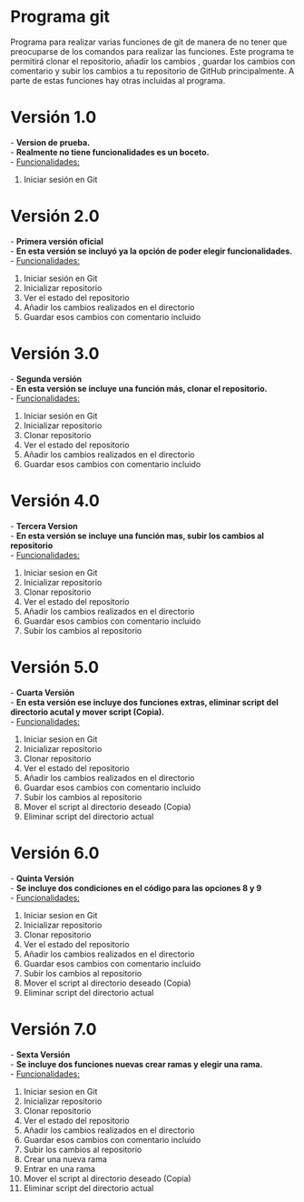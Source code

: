 # Programa git
Programa para realizar varias funciones de git de manera de no tener que preocuparse de los comandos para realizar las funciones.
Este programa te permitirá clonar el repositorio, añadir los cambios , guardar los cambios con comentario y subir los cambios a tu repositorio de GitHub principalmente. A parte de estas funciones hay otras incluidas al programa.

<h1>Versión 1.0</h1>
- <b>Version de prueba.</b>
<br>
- <b>Realmente no tiene funcionalidades es un boceto.</b>
<br>
  - <u>Funcionalidades:</u>
  <ol>
    <li>Iniciar sesión en Git</li>
  </ol>
  
<h1>Versión 2.0</h1>
- <b>Primera versión oficial</b>
<br>
- <b>En esta versión se incluyó ya la opción de poder elegir funcionalidades.</b>
<br>
  - <u>Funcionalidades:</u> 
  <ol>
    <li>Iniciar sesión en Git</li>
    <li>Inicializar repositorio</li>
    <li>Ver el estado del repositorio</li>
    <li>Añadir los cambios realizados en el directorio</li>
    <li>Guardar esos cambios con comentario incluido</li>
  </ol>
  
<h1>Versión 3.0</h1>
- <b>Segunda versión</b>
<br>
- <b>En esta versión se incluye una función más, clonar el repositorio.</b>
<br>
- <u>Funcionalidades:</u>
  <ol>
    <li>Iniciar sesión en Git</li>
    <li>Inicializar repositorio</li>
    <li>Clonar repositorio</li>
    <li>Ver el estado del repositorio</li>
    <li>Añadir los cambios realizados en el directorio</li>
    <li>Guardar esos cambios con comentario incluido</li>
  </ol>

<h1>Versión 4.0</h1>
- <b>Tercera Version</b>
<br>
- <b>En esta versión se incluye una función mas, subir los cambios al repositorio</b>
<br>
- <u>Funcionalidades:</u>
  <ol>
    <li>Iniciar sesion en Git</li>
    <li>Inicializar repositorio</li>
    <li>Clonar repositorio</li>
    <li>Ver el estado del repositorio</li>
    <li>Añadir los cambios realizados en el directorio</li>
    <li>Guardar esos cambios con comentario incluido</li>
    <li>Subir los cambios al repositorio</li>
  </ol>

<h1>Versión 5.0</h1>
- <b>Cuarta Versión</b>
<br>
- <b>En esta versión ese incluye dos funciones extras, eliminar script del directorio acutal y mover script (Copia).</b>
<br>
- <u>Funcionalidades:</u>
  <ol>
    <li>Iniciar sesion en Git</li>
    <li>Inicializar repositorio</li>
    <li>Clonar repositorio</li>
    <li>Ver el estado del repositorio</li>
    <li>Añadir los cambios realizados en el directorio</li>
    <li>Guardar esos cambios con comentario incluido</li>
    <li>Subir los cambios al repositorio</li>
    <li>Mover el script al directorio deseado (Copia)</li>
    <li>Eliminar script del directorio actual</li>
  </ol>

<h1>Versión 6.0</h1>
- <b>Quinta Versión</b>
<br>
- <b>Se incluye dos condiciones en el código para las opciones 8 y 9</b>
<br>
- <u>Funcionalidades:</u>
  <ol>
    <li>Iniciar sesion en Git</li>
    <li>Inicializar repositorio</li>
    <li>Clonar repositorio</li>
    <li>Ver el estado del repositorio</li>
    <li>Añadir los cambios realizados en el directorio</li>
    <li>Guardar esos cambios con comentario incluido</li>
    <li>Subir los cambios al repositorio</li>
    <li>Mover el script al directorio deseado (Copia)</li>
    <li>Eliminar script del directorio actual</li>
  </ol>

<h1>Versión 7.0</h1>
- <b>Sexta Versión</b>
<br>
- <b>Se incluye dos funciones nuevas crear ramas y elegir una rama.</b>
<br>
- <u>Funcionalidades:</u>
  <ol>
    <li>Iniciar sesion en Git</li>
    <li>Inicializar repositorio</li>
    <li>Clonar repositorio</li>
    <li>Ver el estado del repositorio</li>
    <li>Añadir los cambios realizados en el directorio</li>
    <li>Guardar esos cambios con comentario incluido</li>
    <li>Subir los cambios al repositorio</li>
    <li>Crear una nueva rama</li>
    <li>Entrar en una rama</li>
    <li>Mover el script al directorio deseado (Copia)</li>
    <li>Eliminar script del directorio actual</li>
  </ol>
